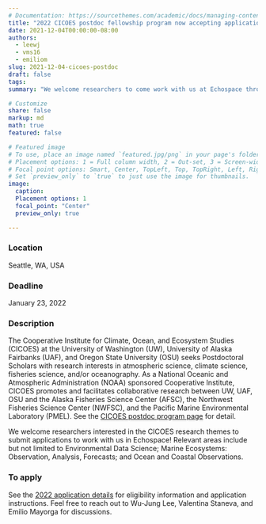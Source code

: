 ```yaml
---
# Documentation: https://sourcethemes.com/academic/docs/managing-content/
title: "2022 CICOES postdoc fellowship program now accepting applications!"
date: 2021-12-04T00:00:00-08:00
authors: 
  - leewj
  - vms16
  - emiliom
slug: 2021-12-04-cicoes-postdoc
draft: false
tags: 
summary: "We welcome researchers to come work with us at Echospace through the CICOES postdoc program!"

# Customize
share: false
markup: md
math: true
featured: false

# Featured image
# To use, place an image named `featured.jpg/png` in your page's folder.
# Placement options: 1 = Full column width, 2 = Out-set, 3 = Screen-width
# Focal point options: Smart, Center, TopLeft, Top, TopRight, Left, Right, BottomLeft, Bottom, BottomRight
# Set `preview_only` to `true` to just use the image for thumbnails.
image:
  caption:
  Placement options: 1
  focal_point: "Center"
  preview_only: true

---
```


### Location
Seattle, WA, USA 

### Deadline
January 23, 2022

### Description
The Cooperative Institute for Climate, Ocean, and Ecosystem Studies (CICOES) at the University of Washington (UW), University of Alaska Fairbanks (UAF), and Oregon State University (OSU) seeks Postdoctoral Scholars with research interests in atmospheric science, climate science, fisheries science, and/or oceanography. As a National Oceanic and Atmospheric Administration (NOAA) sponsored Cooperative Institute, CICOES promotes and facilitates collaborative research between UW, UAF, OSU and the Alaska Fisheries Science Center (AFSC), the Northwest Fisheries Science Center (NWFSC), and the Pacific Marine Environmental Laboratory (PMEL). See the [CICOES postdoc program page](https://cicoes.uw.edu/education/postdoc-program/) for detail.

We welcome researchers interested in the CICOES research themes to submit applications to work with us in Echospace! Relevant areas include but not limited to Environmental Data Science; Marine Ecosystems: Observation, Analysis, Forecasts; and Ocean and Coastal Observations.

### To apply
See the [2022 application details](https://cicoes.uw.edu/wp-content/uploads/sites/21/2021/11/CICOES_Postdoctoral_Program_2022.pdf) for eligibility information and application instructions. Feel free to reach out to Wu-Jung Lee, Valentina Staneva, and Emilio Mayorga for discussions.
